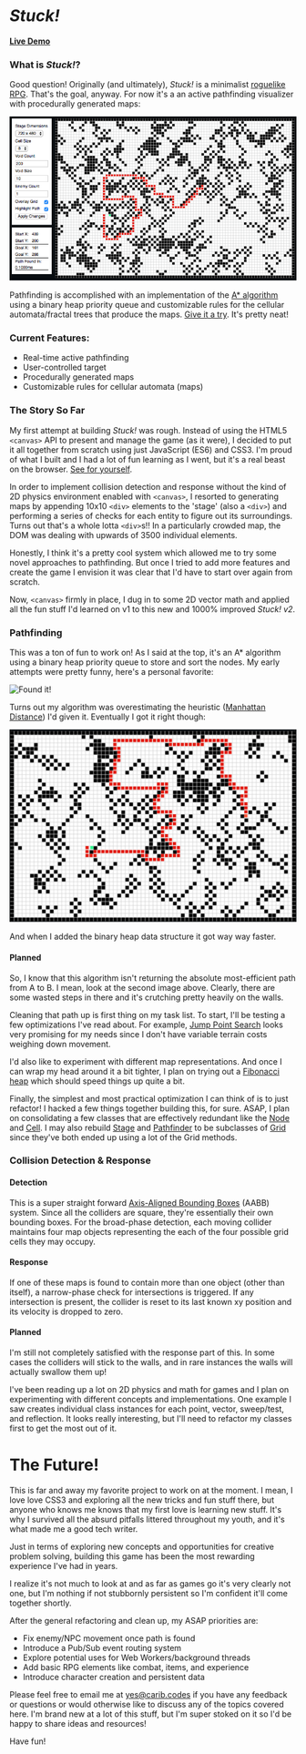# **_Stuck!_**
**[Live Demo](https://carib.codes/stuck)**

### What is _Stuck!_?

Good question! Originally (and ultimately), _Stuck!_ is a minimalist [roguelike RPG](https://en.wikipedia.org/wiki/Roguelike). That's the goal, anyway. For now it's a an active pathfinding visualizer with procedurally generated maps:

![_Stuck!_ Pathfinding Visualizer](/assets_readme/stuck_readme_still.png)

Pathfinding is accomplished with an implementation of the [A* algorithm](https://en.wikipedia.org/wiki/A*_search_algorithm) using a binary heap priority queue and customizable rules for the cellular automata/fractal trees that produce the maps. [Give it a try](https://carib.codes/stuck). It's pretty neat!

### Current Features:

* Real-time active pathfinding
* User-controlled target
* Procedurally generated maps
* Customizable rules for cellular automata (maps)

### The Story So Far

My first attempt at building _Stuck!_ was rough. Instead of using the HTML5 `<canvas>` API to present and manage the game (as it were), I decided to put it all together from scratch using just JavaScript (ES6) and CSS3. I'm proud of what I built and I had a lot of fun learning as I went, but it's a real beast on the browser. [See for yourself](https://carib.codes/stuck_v1/).

In order to implement collision detection and response without the kind of 2D physics environment enabled with `<canvas>`, I resorted to generating maps by appending 10x10 `<div>` elements to the 'stage' (also a `<div>`) and performing a series of checks for each entity to figure out its surroundings. Turns out that's a whole lotta `<div>`s!! In a particularly crowded map, the DOM was dealing with upwards of 3500 individual elements.

Honestly, I think it's a pretty cool system which allowed me to try some novel approaches to pathfinding. But once I tried to add more features and create the game I envision it was clear that I'd have to start over again from scratch.

Now, `<canvas>` firmly in place, I dug in to some 2D vector math and applied all the fun stuff I'd learned on v1 to this new and 1000% improved _Stuck! v2_.


### Pathfinding

This was a ton of fun to work on! As I said at the top, it's an A* algorithm using a binary heap priority queue to store and sort the nodes. My early attempts were pretty funny, here's a personal favorite:

![Found it!](/assets_readme/v2_early_pathfinding-53.png)

Turns out my algorithm was overestimating the heuristic ([Manhattan Distance](https://en.wikipedia.org/wiki/Taxicab_geometry)) I'd given it. Eventually I got it right though:

![Much better](/assets_readme/v2_good_pathfinding.png)

And when I added the binary heap data structure it got way way faster.

#### Planned
So, I know that this algorithm isn't returning the absolute most-efficient path from A to B. I mean, look at the second image above. Clearly, there are some wasted steps in there and it's crutching pretty heavily on the walls.

Cleaning that path up is first thing on my task list. To start, I'll be testing a few optimizations I've read about. For example, [Jump Point Search](https://en.wikipedia.org/wiki/Jump_point_search) looks very promising for my needs since I don't have variable terrain costs weighing down movement.

I'd also like to experiment with different map representations. And once I can wrap my head around it a bit tighter, I plan on trying out a [Fibonacci heap](https://en.wikipedia.org/wiki/Fibonacci_heap) which should speed things up quite a bit.

Finally, the simplest and most practical optimization I can think of is to just refactor! I hacked a few things together building this, for sure. ASAP, I plan on consolidating a few classes that are effectively redundant like the [Node](https://github.com/carib/stuck/blob/master/site/js/entities/map_grid/heap.js) and  [Cell](https://github.com/carib/stuck/blob/master/site/js/entities/map_grid/cell.js). I may also rebuild [Stage](https://github.com/carib/stuck/blob/master/site/js/entities/stage.js) and [Pathfinder](https://github.com/carib/stuck/blob/master/site/js/entities/map_grid/pathfinder.js) to be subclasses of [Grid](https://github.com/carib/stuck/blob/master/site/js/entities/map_grid/grid.js) since they've both ended up using a lot of the Grid methods.

### Collision Detection & Response

#### Detection
This is a super straight forward [Axis-Aligned Bounding Boxes](https://en.wikipedia.org/wiki/Bounding_volume) (AABB) system. Since all the colliders are square, they're essentially their own bounding boxes. For the broad-phase detection, each moving collider maintains four map objects representing the each of the four possible grid cells they may occupy.

#### Response
If one of these maps is found to contain more than one object (other than itself), a narrow-phase check for intersections is triggered. If any intersection is present, the collider is reset to its last known xy position and its velocity is dropped to zero.

#### Planned
I'm still not completely satisfied with the response part of this. In some cases the colliders will stick to the walls, and in rare instances the walls will actually swallow them up!

I've been reading up a lot on 2D physics and math for games and I plan on experimenting with different concepts and implementations. One example I saw creates individual class instances for each point, vector, sweep/test, and reflection. It looks really interesting, but I'll need to refactor my classes first to get the most out of it.

# The Future!
This is far and away my favorite project to work on at the moment. I mean, I love love CSS3 and exploring all the new tricks and fun stuff there, but anyone who knows me knows that my first love is learning new stuff. It's why I survived all the absurd pitfalls littered throughout my youth, and it's what made me a good tech writer.

Just in terms of exploring new concepts and opportunities for creative problem solving, building this game has been the most rewarding experience I've had in years.

I realize it's not much to look at and as far as games go it's very clearly not one, but I'm nothing if not stubbornly persistent so I'm confident it'll come together shortly.

After the general refactoring and clean up, my ASAP priorities are:

* Fix enemy/NPC movement once path is found
* Introduce a Pub/Sub event routing system
* Explore potential uses for Web Workers/background threads
* Add basic RPG elements like combat, items, and experience
* Introduce character creation and persistent data

Please feel free to email me at <yes@carib.codes> if you have any feedback or questions or would otherwise like to discuss any of the topics covered here. I'm brand new at a lot of this stuff, but I'm super stoked on it so I'd be happy to share ideas and resources!

Have fun!
